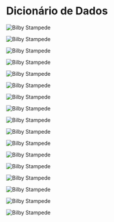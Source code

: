 # Dicionário de Dados

![Bilby Stampede](https://github.com/arthuranthony2000/SIG-DIETPLAN/blob/master/docs/Dicion%C3%A1rio%20de%20dados/Dicion%C3%A1rio%20de%20dados%20(Finalizado)_pages-to-jpg-0001.jpg)

![Bilby Stampede](https://github.com/arthuranthony2000/SIG-DIETPLAN/blob/master/docs/Dicion%C3%A1rio%20de%20dados/Dicion%C3%A1rio%20de%20dados%20(Finalizado)_pages-to-jpg-0002.jpg)

![Bilby Stampede](https://github.com/arthuranthony2000/SIG-DIETPLAN/blob/master/docs/Dicion%C3%A1rio%20de%20dados/Dicion%C3%A1rio%20de%20dados%20(Finalizado)_pages-to-jpg-0003.jpg)

![Bilby Stampede](https://github.com/arthuranthony2000/SIG-DIETPLAN/blob/master/docs/Dicion%C3%A1rio%20de%20dados/Dicion%C3%A1rio%20de%20dados%20(Finalizado)_pages-to-jpg-0004.jpg)

![Bilby Stampede](https://github.com/arthuranthony2000/SIG-DIETPLAN/blob/master/docs/Dicion%C3%A1rio%20de%20dados/Dicion%C3%A1rio%20de%20dados%20(Finalizado)_pages-to-jpg-0005.jpg)

![Bilby Stampede](https://github.com/arthuranthony2000/SIG-DIETPLAN/blob/master/docs/Dicion%C3%A1rio%20de%20dados/Dicion%C3%A1rio%20de%20dados%20(Finalizado)_pages-to-jpg-0006.jpg)

![Bilby Stampede](https://github.com/arthuranthony2000/SIG-DIETPLAN/blob/master/docs/Dicion%C3%A1rio%20de%20dados/Dicion%C3%A1rio%20de%20dados%20(Finalizado)_pages-to-jpg-0007.jpg)

![Bilby Stampede](https://github.com/arthuranthony2000/SIG-DIETPLAN/blob/master/docs/Dicion%C3%A1rio%20de%20dados/Dicion%C3%A1rio%20de%20dados%20(Finalizado)_pages-to-jpg-0008.jpg)

![Bilby Stampede](https://github.com/arthuranthony2000/SIG-DIETPLAN/blob/master/docs/Dicion%C3%A1rio%20de%20dados/Dicion%C3%A1rio%20de%20dados%20(Finalizado)_pages-to-jpg-0009.jpg)

![Bilby Stampede](https://github.com/arthuranthony2000/SIG-DIETPLAN/blob/master/docs/Dicion%C3%A1rio%20de%20dados/Dicion%C3%A1rio%20de%20dados%20(Finalizado)_pages-to-jpg-0010.jpg)

![Bilby Stampede](https://github.com/arthuranthony2000/SIG-DIETPLAN/blob/master/docs/Dicion%C3%A1rio%20de%20dados/Dicion%C3%A1rio%20de%20dados%20(Finalizado)_pages-to-jpg-0011.jpg)

![Bilby Stampede](https://github.com/arthuranthony2000/SIG-DIETPLAN/blob/master/docs/Dicion%C3%A1rio%20de%20dados/Dicion%C3%A1rio%20de%20dados%20(Finalizado)_pages-to-jpg-0012.jpg)

![Bilby Stampede](https://github.com/arthuranthony2000/SIG-DIETPLAN/blob/master/docs/Dicion%C3%A1rio%20de%20dados/Dicion%C3%A1rio%20de%20dados%20(Finalizado)_pages-to-jpg-0013.jpg)

![Bilby Stampede](https://github.com/arthuranthony2000/SIG-DIETPLAN/blob/master/docs/Dicion%C3%A1rio%20de%20dados/Dicion%C3%A1rio%20de%20dados%20(Finalizado)_pages-to-jpg-0014.jpg)

![Bilby Stampede](https://github.com/arthuranthony2000/SIG-DIETPLAN/blob/master/docs/Dicion%C3%A1rio%20de%20dados/Dicion%C3%A1rio%20de%20dados%20(Finalizado)_pages-to-jpg-0015.jpg)

![Bilby Stampede](https://github.com/arthuranthony2000/SIG-DIETPLAN/blob/master/docs/Dicion%C3%A1rio%20de%20dados/Dicion%C3%A1rio%20de%20dados%20(Finalizado)_pages-to-jpg-0016.jpg)

![Bilby Stampede](https://github.com/arthuranthony2000/SIG-DIETPLAN/blob/master/docs/Dicion%C3%A1rio%20de%20dados/Dicion%C3%A1rio%20de%20dados%20(Finalizado)_pages-to-jpg-0017.jpg)
